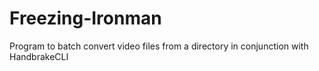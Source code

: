 Freezing-Ironman
================

Program to batch convert video files from a directory in conjunction with HandbrakeCLI